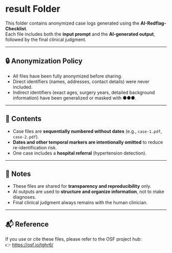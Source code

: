 # result Folder

This folder contains anonymized case logs generated using the **AI-Redflag-Checklist**.  
Each file includes both the **input prompt** and the **AI-generated output**, followed by the final clinical judgment.

---

## 🔒 Anonymization Policy
- All files have been fully anonymized before sharing.  
- Direct identifiers (names, addresses, contact details) were never included.  
- Indirect identifiers (exact ages, surgery years, detailed background information) have been generalized or masked with ●●●.  

---

## 📂 Contents
- Case files are **sequentially numbered without dates** (e.g., `case-1.pdf`, `case-2.pdf`).  
- **Dates and other temporal markers are intentionally omitted** to reduce re-identification risk.  
- One case includes a **hospital referral** (hypertension detection).

---

## 🧾 Notes
- These files are shared for **transparency and reproducibility** only.  
- AI outputs are used to **structure and organize information**, not to make diagnoses.  
- Final clinical judgment always remains with the human clinician.

---

## 📬 Reference
If you use or cite these files, please refer to the OSF project hub:  
👉 https://osf.io/tghr6/

